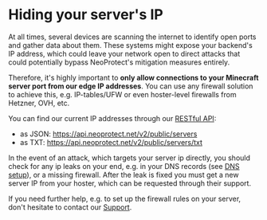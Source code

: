# Hiding your server's IP

At all times, several devices are scanning the internet to identify open ports and gather data about them.
These systems might expose your backend's IP address, which could leave your network open to direct attacks that could potentially bypass NeoProtect's mitigation measures entirely.

Therefore, it's highly important to **only allow connections to your Minecraft server port from our edge IP addresses**. You can use any firewall solution to achieve this, e.g. IP-tables/UFW or even hoster-level firewalls from Hetzner, OVH, etc.

You can find our current IP addresses through our [RESTful API](rest_api.md):

- as JSON: https://api.neoprotect.net/v2/public/servers
- as TXT: https://api.neoprotect.net/v2/public/servers/txt

In the event of an attack, which targets your server ip directly, you should check for any ip leaks on your end,
e.g. in your DNS records (see [DNS setup](../setup/dns.md)), or a missing firewall.
After the leak is fixed you must get a new server IP from your hoster,
which can be requested through their support.

If you need further help, e.g. to set up the firewall rules on your server,
don't hesitate to contact our [Support](../support.md).